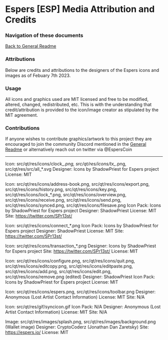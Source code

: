 Espers [ESP] Media Attribution and Credits
===========================================


### Navigation of these documents
[Back to General Readme](../README.md)

### Attributions
Below are credits and attributions to the designers of the Espers
icons and images as of Febuary 7th 2023.

### Usage
All icons and graphics used are MIT licensed and free to be modified,
altered, changed, redistributed, etc. This is with the understanding
that credit/attribution is provided to the icon/image creator as stipulated
by the MIT agreement.

### Contributions
If anyone wishes to contribute graphics/artwork to this project
they are encouraged to join the community Discord mentioned in 
the [General Readme](../README.md) or alternatively reach out on twitter 
via @EspersCoin

-------------------------------------------


Icon: src/qt/res/icons/clock_*.png, src/qt/res/icons/tx_*.png,
      src/qt/res/src/all_*.svg
Designer: Icons by ShadowPriest for Espers project
License: MIT

Icon: src/qt/res/icons/address-book.png, src/qt/res/icons/export.png,
      src/qt/res/icons/history.png, src/qt/res/icons/key.png,
      src/qt/res/icons/lock_*.png, src/qt/res/icons/overview.png,
      src/qt/res/icons/receive.png, src/qt/res/icons/send.png,
      src/qt/res/icons/synced.png, src/qt/res/icons/filesave.png
Icon Pack: Icons by ShadowPriest for Espers project
Designer: ShadowPriest
License: MIT
Site: https://twitter.com/SPr13st/

Icon: src/qt/res/icons/connect_*.png
Icon Pack: Icons by ShadowPriest for Espers project
Designer: ShadowPriest
License: MIT
Site: https://twitter.com/SPr13st/

Icon: src/qt/res/icons/transaction_*.png
Designer: Icons by ShadowPriest for Espers project
Site: https://twitter.com/SPr13st/
License: MIT

Icon: src/qt/res/icons/configure.png, src/qt/res/icons/quit.png,
      src/qt/res/icons/editcopy.png, src/qt/res/icons/editpaste.png,
      src/qt/res/icons/add.png, src/qt/res/icons/edit.png,
      src/qt/res/icons/remove.png (edited)
Designer: ShadowPriest
Icon Pack: Icons by ShadowPriest for Espers project
License: MIT

Icon: src/qt/res/icons/espers.png, src/qt/res/icons/toolbar.png
Designer: Anonymous (Lost Artist Contact Information)
License: MIT
Site: N/A

Icon:  src/qt/res/gif/syncicon.gif
Icon Pack: N/A
Designer: Anonymous (Lost Artist Contact Information)
License: MIT
Site: N/A

Image: src/qt/res/images/splash.png, src/qt/res/images/background.png 
(Wallet image)
Designer: CryptoCoderz (Jonathan Dan Zaretsky)
Site: https://espers.io/
License: MIT
